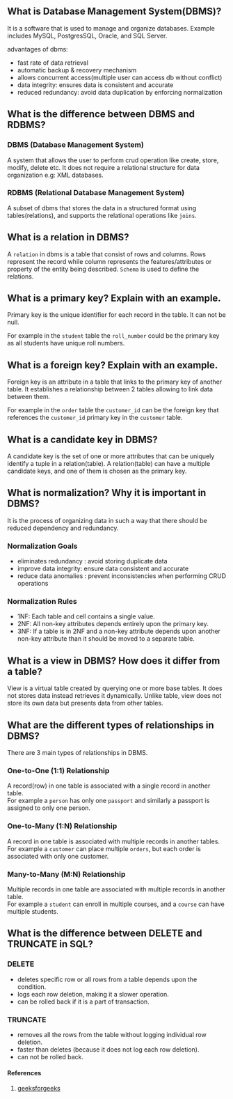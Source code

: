 ## What is Database Management System(DBMS)?
It is a software that is used to manage and organize databases. Example includes MySQL, PostgresSQL, Oracle, and SQL Server.

advantages of dbms:
- fast rate of data retrieval
- automatic backup & recovery mechanism
- allows concurrent access(multiple user can access db without conflict)
- data integrity: ensures data is consistent and accurate
- reduced redundancy: avoid data duplication by enforcing normalization

## What is the difference between DBMS and RDBMS?
### DBMS (Database Management System)
A system that allows the user to perform crud operation like create, store, modify, delete etc. It does not require a relational structure for data organization e.g: XML databases.
### RDBMS (Relational Database Management System)
A subset of dbms that stores the data in a structured format using tables(relations), and supports the relational operations like `joins`.

## What is a relation in DBMS?
A `relation` in dbms is a table that consist of rows and columns. Rows represent the record while column represents the features/attributes or property of the entity being described. `Schema` is used to define the relations.

## What is a primary key? Explain with an example.
Primary key is the unique identifier for each record in the table. It can not be null. 

For example in the `student` table the `roll_number` could be the primary key as all students have unique roll numbers.

## What is a foreign key? Explain with an example.
Foreign key is an attribute in a table that links to the primary key of another table. It establishes a relationship between 2 tables allowing to link data between them. 

For example in the `order` table the `customer_id` can be the foreign key that references the `customer_id` primary key in the `customer` table.

##  What is a candidate key in DBMS?
A candidate key is the set of one or more attributes that can be uniquely identify a tuple in a relation(table). A relation(table) can have a multiple candidate keys, and one of them is chosen as the primary key.


## What is normalization? Why it is important in DBMS?
It is the process of organizing data in such a way that there should be reduced dependency and redundancy.
### Normalization Goals
- eliminates redundancy : avoid storing duplicate data 
- improve data integrity: ensure data consistent and accurate
- reduce data anomalies : prevent inconsistencies when performing CRUD operations
### Normalization Rules
- 1NF: Each table and cell contains a single value.
- 2NF: All non-key attributes depends entirely upon the primary key.
- 3NF: If a table is in 2NF and a non-key attribute depends upon another non-key attribute than it should be moved to a separate table.

## What is a view in DBMS? How does it differ from a table?
View is a virtual table created by querying one or more base tables. It does not stores data instead retrieves it dynamically. Unlike table, view does not store its own data but presents data from other tables.

## What are the different types of relationships in DBMS?
There are 3 main types of relationships in DBMS. 
### One-to-One (1:1) Relationship
A record(row) in one table is associated with a single record in another table. 
<br> For example a `person` has only one `passport` and similarly a passport is assigned to only one person.
### One-to-Many (1:N) Relationship
A record in one table is associated with multiple records in another tables. <br>
For example a `customer` can place multiple `orders`, but each order is associated with only one customer.
### Many-to-Many (M:N) Relationship
Multiple records in one table are associated with multiple records in another table.<br>
For example a `student` can enroll in multiple courses, and a `course` can have multiple students.

## What is the difference between DELETE and TRUNCATE in SQL?
### DELETE
- deletes specific row or all rows from a table depends upon the condition.
- logs each row deletion, making it a slower operation.
- can be rolled back if it is a part of transaction. 
### TRUNCATE
- removes all the rows from the table without logging individual row deletion.
- faster than deletes (because it does not log each row deletion).
- can not be rolled back.






#### References
1. [geeksforgeeks](https://www.geeksforgeeks.org/commonly-asked-dbms-interview-questions/)